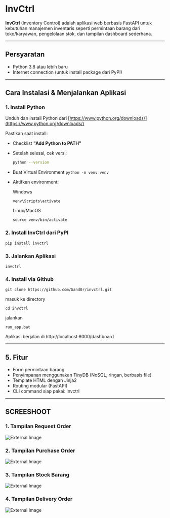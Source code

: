 # InvCtrl

**InvCtrl** (Inventory Control) adalah aplikasi web berbasis FastAPI untuk kebutuhan manajemen inventaris seperti permintaan barang dari toko/karyawan, pengelolaan stok, dan tampilan dashboard sederhana.

---

## Persyaratan

- Python 3.8 atau lebih baru  
- Internet connection (untuk install package dari PyPI)

---

## Cara Instalasi & Menjalankan Aplikasi

### 1. Install Python

Unduh dan install Python dari [https://www.python.org/downloads/](https://www.python.org/downloads/)

Pastikan saat install:
- Checklist **"Add Python to PATH"**
- Setelah selesai, cek versi:
  ```bash
  python --version

- Buat Virtual Environment
  ```python -m venv venv```

- Aktifkan environment:
  
  Windows
  ```
  venv\Scripts\activate
  ```
  
  Linux/MacOS
  ```
  source venv/bin/activate
  ```
  
### 2. Install InvCtrl dari PyPI
  ```
  pip install invctrl
  ```
    

### 3. Jalankan Aplikasi
  ```
  invctrl
  ```

### 4. Install via Github
```
git clone https://github.com/Gand0r/invctrl.git
```
masuk ke directory
```
cd invctrl
```
jalankan
```
run_app.bat
```
Aplikasi berjalan di http://localhost:8000/dashboard

---

## 5. Fitur
  - Form permintaan barang
  - Penyimpanan menggunakan TinyDB (NoSQL, ringan, berbasis file)
  - Template HTML dengan Jinja2
  - Routing modular (FastAPI)
  - CLI command siap pakai: invctrl

---

## SCREESHOOT

### 1. Tampilan Request Order
![External Image](https://github.com/Gand0r/invctrl/blob/fc71fb6bc0267bd7cb314d7eeb587b44c76582f8/img/Tampilan%20RO.PNG)

### 2. Tampilan Purchase Order
![External Image](https://github.com/Gand0r/invctrl/blob/fc71fb6bc0267bd7cb314d7eeb587b44c76582f8/img/Tampilan%20PO.PNG)

### 3. Tampilan Stock Barang
![External Image](https://github.com/Gand0r/invctrl/blob/fc71fb6bc0267bd7cb314d7eeb587b44c76582f8/img/Tampilan%20Stock.PNG)

### 4. Tampilan Delivery Order
![External Image](https://github.com/Gand0r/invctrl/blob/fc71fb6bc0267bd7cb314d7eeb587b44c76582f8/img/Tampilan%20DO.PNG)
